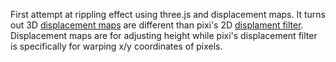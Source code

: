 First attempt at rippling effect using three.js and displacement maps. It turns out 3D [displacement maps](http://blog.digitaltutors.com/bump-normal-and-displacement-maps/) are different than pixi's 2D [displament filter](https://pixijs.github.io/docs/PIXI.filters.DisplacementFilter.html). Displacement maps are for adjusting height while pixi's displacement filter is specifically for warping x/y coordinates of pixels.
